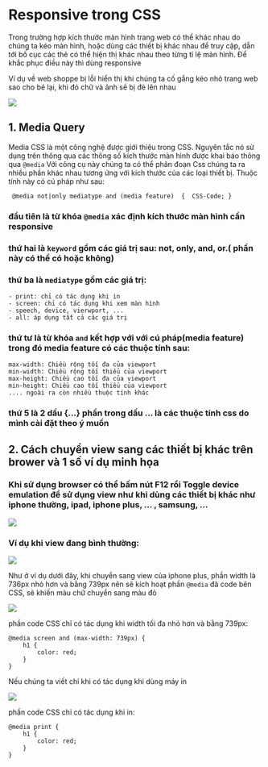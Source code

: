 # Responsive trong CSS
Trong trường hợp kích thước màn hình trang web có thể khác nhau do chúng ta kéo màn hình, hoặc dùng các thiết bị khác nhau để truy cập, dẫn tới bố cục các thẻ có thể hiện thị khác nhau theo từng tỉ lệ màn hình. Để khắc phục điều này thì dùng responsive

Ví dụ về web shoppe bị lỗi hiển thị khi chúng ta cố gắng kéo nhỏ trang web sao cho bé lại, khi đó chữ và ảnh sẽ bị đè lên nhau

![](./errror.png)


## 1. Media Query

Media CSS là một công nghệ được giới thiệu trong CSS. Nguyên tắc nó sử dụng trên thông qua các thông số kích thước màn hình được khai báo thông qua `@media` Với công cụ này chúng ta có thể phân đoạn Css chúng ta ra nhiều phần khác nhau tương ứng với kích thước của các loại thiết bị. Thuộc tính này có cú pháp như sau:


` 
@media not|only mediatype and (media feature) 
{ 
    CSS-Code;
}
`

### đầu tiên là từ khóa `@media` xác định kích thước màn hình cần responsive
### thứ hai là `keyword` gồm các giá trị sau: not, only, and, or.( phần này có thể có hoặc không)
### thứ ba là `mediatype` gồm các giá trị:
    - print: chỉ có tác dụng khi in
    - screen: chỉ có tác dụng khi xem màn hình
    - speech, device, vierwport, ...
    - all: áp dụng tất cả các giá trị
### thứ tư là từ khóa `and` kết hợp với với cú pháp(media feature) trong đó media feature có các thuộc tính sau: 
    max-width: Chiều rộng tối đa của viewport
    min-width: Chiều rộng tối thiểu của viewport
    max-height: Chiều cao tối đa của viewport
    min-height: Chiều cao tối thiểu của viewport
    .... ngoài ra còn nhiều thuộc tính khác
### thứ 5 là 2 dấu {...} phần trong dấu ... là các thuộc tính css do mình cài đặt theo ý muốn

## 2. Cách chuyển view sang các thiết bị khác trên brower và 1 số ví dụ minh họa

### Khi sử dụng browser có thể bấm nút F12 rồi Toggle device emulation để sử dụng view như khi dùng các thiết bị khác như iphone thường, ipad, iphone plus, ... , samsung, ... 

![](./tutorial.png)

### Ví dụ khi view đang bình thường: 

![](./no%20responsive.png)

Như ở ví dụ dưới đây, khi chuyển sang view của iphone plus, phần width là 736px nhỏ hơn và bằng 739px nên sẽ kích hoạt phần `@media` đã code bên CSS, sẽ khiến màu chữ chuyển sang màu đỏ

![](./yes%20responsive.png)

phần code CSS chỉ có tác dụng khi width tối đa nhỏ hơn và bằng 739px:

```
@media screen and (max-width: 739px) {
    h1 {
        color: red;
    }
}
```

Nếu chúng ta viết chỉ khi có tác dụng khi dùng máy in

![](./print.png)

phần code CSS chỉ có tác dụng khi in: 

```
@media print {
    h1 {
        color: red;
    }
}
```
